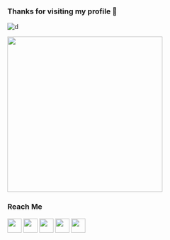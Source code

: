 ### Thanks for visiting my profile 🙏
 ![d](https://visitor-badge.laobi.icu/badge?page_id=whysosaket) 

<img width="350px" src="http://github-readme-streak-stats.herokuapp.com?user=whysosaket&theme=react" />

### Reach Me

<a href="https://www.linkedin.com/in/saket-aryan/"><img src="https://blog-assets.hootsuite.com/wp-content/uploads/2018/09/In-2C-54px-R.png" width="32px" height="32px"></a>
<a href="https://github.com/whysosaket"><img src="https://cdn.icon-icons.com/icons2/2351/PNG/512/logo_github_icon_143196.png" width="32px" height="32px"></a>
<a href="https://twitter.com/whysosaket"><img src="https://i.ibb.co/kmgQVyW/twitter.png" width="32px" height="32px"></a>
<a href="https://www.instagram.com/saketaryann/"><img src="https://upload.wikimedia.org/wikipedia/commons/thumb/a/a5/Instagram_icon.png/1024px-Instagram_icon.png" width="32px" height="32px"></a> 
<a href="https://www.facebook.com/saket.aryan"><img src="https://blog-assets.hootsuite.com/wp-content/uploads/2018/09/f-ogo_RGB_HEX-58.png" width="32px" height="32px"></a>
